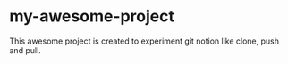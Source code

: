 # my-awesome-project

This awesome project is created to experiment git notion like clone, push and pull.
